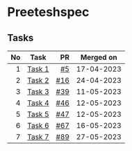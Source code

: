 # Preeteshspec

## Tasks

| No | Task | PR | Merged on |
| -: | ---- | -: | :-------: |
| 1 | [Task 1](task1.html) | [#5](https://github.com/CC-BHU/web-development/pull/5) | 17-04-2023 |
| 2 | [Task 2](task2.html) | [#16](https://github.com/CC-BHU/web-development/pull/16) | 24-04-2023 |
| 3 | [Task 3](task3.html) | [#39](https://github.com/CC-BHU/web-development/pull/39) | 11-05-2023 |
| 4 | [Task 4](task4.html) | [#46](https://github.com/CC-BHU/web-development/pull/46) | 12-05-2023 |
| 5 | [Task 5](task5.html) | [#47](https://github.com/CC-BHU/web-development/pull/47) | 12-05-2023 |
| 6 | [Task 6](task6.html) | [#67](https://github.com/CC-BHU/web-development/pull/67) | 16-05-2023 |
| 7 | [Task 7](task7.html) | [#89](https://github.com/CC-BHU/web-development/pull/89) | 27-05-2023 |

